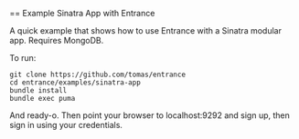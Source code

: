 == Example Sinatra App with Entrance

A quick example that shows how to use Entrance with a Sinatra modular app. Requires MongoDB.

To run:

    git clone https://github.com/tomas/entrance
    cd entrance/examples/sinatra-app
    bundle install
    bundle exec puma

And ready-o. Then point your browser to localhost:9292 and sign up, then sign in using your credentials.
